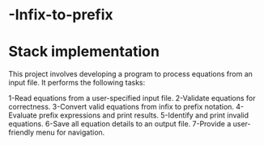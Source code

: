 # -Infix-to-prefix
# Stack implementation

This project involves developing a program to process equations from an input file. It performs the following tasks:

1-Read equations from a user-specified input file.
2-Validate equations for correctness.
3-Convert valid equations from infix to prefix notation.
4-Evaluate prefix expressions and print results.
5-Identify and print invalid equations.
6-Save all equation details to an output file.
7-Provide a user-friendly menu for navigation.
